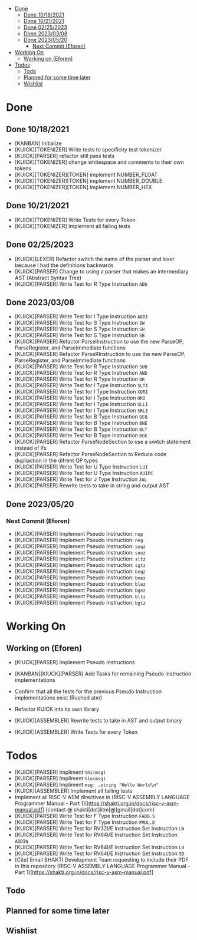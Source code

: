 - [Done](#done)
  - [Done 10/18/2021](#done-10182021)
  - [Done 10/21/2021](#done-10212021)
  - [Done 02/25/2023](#done-02252023)
  - [Done 2023/03/08](#done-20230308)
  - [Done 2023/05/20](#done-20230520)
    - [Next Commit (Eforen)](#next-commit-eforen)
- [Working On](#working-on)
  - [Working on (Eforen)](#working-on-eforen)
- [Todos](#todos)
  - [Todo](#todo)
  - [Planned for some time later](#planned-for-some-time-later)
  - [Wishlist](#wishlist)

# Done
## Done 10/18/2021
* [KANBAN] Initialize
* [KUICK][TOKENIZER] Write tests to specificity test tokenizer
* [KUICK][PARSER] refactor still pass tests
* [KUICK][TOKENIZER] change whitespace and comments to their own tokens
* [KUICK][TOKENIZER][TOKEN] implement NUMBER_FLOAT
* [KUICK][TOKENIZER][TOKEN] implement NUMBER_DOUBLE
* [KUICK][TOKENIZER][TOKEN] implement NUMBER_HEX

## Done 10/21/2021
* [KUICK][TOKENIZER] Write Tests for every Token
* [KUICK][TOKENIZER] Implement all failing tests

## Done 02/25/2023
* [KUICK][LEXER] Refactor switch the name of the parser and lexer because I had the definitions backwards
* [KUICK][PARSER] Change to using a parser that makes an intermediary AST (Abstract Syntax Tree)
* [KUICK][PARSER] Write Test for R Type Instruction `ADD`

## Done 2023/03/08
* [KUICK][PARSER] Write Test for I Type Instruction `ADDI`
* [KUICK][PARSER] Write Test for S Type Instruction `SW`
* [KUICK][PARSER] Write Test for S Type Instruction `SH`
* [KUICK][PARSER] Write Test for S Type Instruction `SB`
* [KUICK][PARSER] Refactor ParseIInstruction to use the new ParseOP, ParseRegister, and ParseImmediate functions
* [KUICK][PARSER] Refactor ParseRInstruction to use the new ParseOP, ParseRegister, and ParseImmediate functions
* [KUICK][PARSER] Write Test for R Type Instruction `SUB`
* [KUICK][PARSER] Write Test for R Type Instruction `AND`
* [KUICK][PARSER] Write Test for R Type Instruction `OR`
* [KUICK][PARSER] Write Test for I Type Instruction `SLTI`
* [KUICK][PARSER] Write Test for I Type Instruction `XORI`
* [KUICK][PARSER] Write Test for I Type Instruction `ORI`
* [KUICK][PARSER] Write Test for I Type Instruction `SLLI`
* [KUICK][PARSER] Write Test for I Type Instruction `SRLI`
* [KUICK][PARSER] Write Test for B Type Instruction `BEQ`
* [KUICK][PARSER] Write Test for B Type Instruction `BNE`
* [KUICK][PARSER] Write Test for B Type Instruction `BLT`
* [KUICK][PARSER] Write Test for B Type Instruction `BGE`
* [KUICK][PARSER] Refactor ParseNodeSection to use a switch statement instead of ifs
* [KUICK][PARSER] Refactor ParseNodeSection to Reduce code dupliaction in the difrent OP types
* [KUICK][PARSER] Write Test for U Type Instruction `LUI`
* [KUICK][PARSER] Write Test for U Type Instruction `AUIPC`
* [KUICK][PARSER] Write Test for J Type Instruction `JAL`
* [KUICK][PARSER] Rewrite tests to take in string and output AST
## Done 2023/05/20
### Next Commit (Eforen)
* [KUICK][PARSER] Implement Pseudo Instruction: `nop`
* [KUICK][PARSER] Implement Pseudo Instruction: `neg`
* [KUICK][PARSER] Implement Pseudo Instruction: `seqz`
* [KUICK][PARSER] Implement Pseudo Instruction: `snez`
* [KUICK][PARSER] Implement Pseudo Instruction: `sltz`
* [KUICK][PARSER] Implement Pseudo Instruction: `sgtz`
* [KUICK][PARSER] Implement Pseudo Instruction: `beqz`
* [KUICK][PARSER] Implement Pseudo Instruction: `bnez`
* [KUICK][PARSER] Implement Pseudo Instruction: `blez`
* [KUICK][PARSER] Implement Pseudo Instruction: `bgez`
* [KUICK][PARSER] Implement Pseudo Instruction: `bltz`
* [KUICK][PARSER] Implement Pseudo Instruction: `bgtz`

# Working On
## Working on (Eforen)
* [KIUCK][PARSER] Implement Pseudo Instructions
* [KANBAN][KIUCK][PARSER] Add Tasks for remaining Pseudo Instruction implementations
* Confirm that all the tests for the previous Pseudo Instruction implementations exist (Rushed atm)

* Refactor KUICK into its own library
* [KUICK][ASSEMBLER] Rewrite tests to take in AST and output binary
* [KUICK][ASSEMBLER] Write Tests for every Token

# Todos
* [KUICK][PARSER] Impliment `%hi(msg)`
* [KUICK][PARSER] Impliment `%lo(msg)`
* [KUICK][PARSER] Impliment `msg: .string "Hello World\n"`
* [KUICK][ASSEMBLER] Implement all failing tests
* Implement all RISC-V ASM directives in (RISC-V ASSEMBLY LANGUAGE Programmer Manual - Part 1)[https://shakti.org.in/docs/risc-v-asm-manual.pdf] (contact @ shakti[dot]iitm[@]gmail[dot]com)
* [KUICK][PARSER] Write Test for F Type Instruction `FADD.S`
* [KUICK][PARSER] Write Test for F Type Instruction `FMUL.D`
* [KUICK][PARSER] Write Test for RV32I/E Instruction Set Instruction `LW`
* [KUICK][PARSER] Write Test for RV64I/E Instruction Set Instruction `ADDIW`
* [KUICK][PARSER] Write Test for RV64I/E Instruction Set Instruction `LD`
* [KUICK][PARSER] Write Test for RV64I/E Instruction Set Instruction `SD`
* [Cite] Email SHAKTI Development Team requesting to include their PDF in this repository (RISC-V ASSEMBLY LANGUAGE Programmer Manual - Part 1)[https://shakti.org.in/docs/risc-v-asm-manual.pdf]
## Todo
## Planned for some time later
## Wishlist